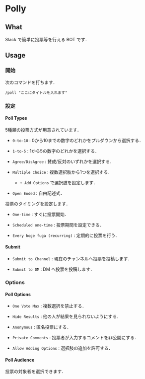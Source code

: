 # Polly

## What
Slack で簡単に投票等を行える BOT です．

## Usage

### 開始

次のコマンドを打ちます．
```
/poll "ここにタイトルを入れます"
```

### 設定
#### Poll Types
5種類の投票方式が用意されています．

- `0-to-10` : 0から10までの数字のどれかをプルダウンから選択する．

- `1-to-5` : 1から5の数字のどれかを選択する．

- `Agree/DisAgree` : 賛成/反対のいずれかを選択する．

- `Multiple Choice` : 複数選択肢から1つを選択する．
  - `+ Add Options` で選択肢を設定します．

- `Open Ended` : 自由記述式．

投票のタイミングを設定します．

- `One-time` : すぐに投票開始．

- `Scheduled one-time` : 投票期間を設定できる．

- `Every hoge fuga (recurring)` : 定期的に投票を行う．
 
#### Submit

- `Submit to Channel` : 現在のチャンネルへ投票を投稿します．

- `Submit to DM` : DM へ投票を投稿します．

### Options

#### Poll Options

- `One Vote Max` : 複数選択を禁止する．

- `Hide Results` : 他の人が結果を見られないようにする．

- `Anonymous` : 匿名投票にする．

- `Private Comments` : 投票者が入力するコメントを非公開にする．

- `Allow Adding Options` : 選択肢の追加を許可する．


#### Poll Audience  

投票の対象者を選択できます．